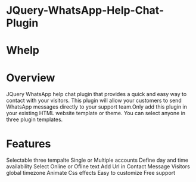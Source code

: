 # JQuery-WhatsApp-Help-Chat-Plugin
# Whelp

# Overview
JQuery WhatsApp help chat plugin that provides a quick and easy way to contact with your visitors. This plugin will allow your customers to send WhatsApp messages directly to your support team.Only add this plugin in your existing HTML website template or theme. You can select anyone in three plugin templates.

# Features
Selectable three tempalte
Single or Multiple accounts
Define day and time availability
Select Online or Ofline text
Add Url in Contact Message
Visitors global timezone
Animate Css effects
Easy to customize
Free support
